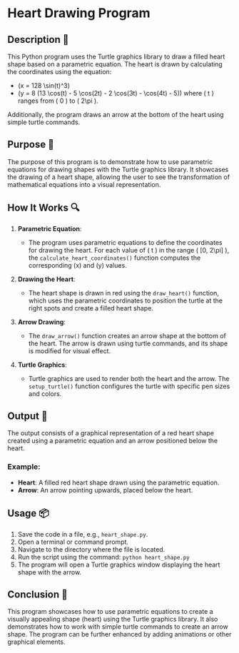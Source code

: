 # Heart Drawing Program

## Description 📝

This Python program uses the Turtle graphics library to draw a filled heart shape based on a parametric equation. The heart is drawn by calculating the coordinates using the equation:

-   \(x = 128 \sin(t)^3\)
-   \(y = 8 (13 \cos(t) - 5 \cos(2t) - 2 \cos(3t) - \cos(4t) - 5)\)
    where \( t \) ranges from \( 0 \) to \( 2\pi \).

Additionally, the program draws an arrow at the bottom of the heart using simple turtle commands.

## Purpose 🎯

The purpose of this program is to demonstrate how to use parametric equations for drawing shapes with the Turtle graphics library. It showcases the drawing of a heart shape, allowing the user to see the transformation of mathematical equations into a visual representation.

## How It Works 🔍

1. **Parametric Equation**:
    - The program uses parametric equations to define the coordinates for drawing the heart. For each value of \( t \) in the range \( [0, 2\pi] \), the `calculate_heart_coordinates()` function computes the corresponding \(x\) and \(y\) values.
2. **Drawing the Heart**:

    - The heart shape is drawn in red using the `draw_heart()` function, which uses the parametric coordinates to position the turtle at the right spots and create a filled heart shape.

3. **Arrow Drawing**:

    - The `draw_arrow()` function creates an arrow shape at the bottom of the heart. The arrow is drawn using turtle commands, and its shape is modified for visual effect.

4. **Turtle Graphics**:
    - Turtle graphics are used to render both the heart and the arrow. The `setup_turtle()` function configures the turtle with specific pen sizes and colors.

## Output 📜

The output consists of a graphical representation of a red heart shape created using a parametric equation and an arrow positioned below the heart.

### Example:

-   **Heart**: A filled red heart shape drawn using the parametric equation.
-   **Arrow**: An arrow pointing upwards, placed below the heart.

## Usage 📦

1. Save the code in a file, e.g., `heart_shape.py`.
2. Open a terminal or command prompt.
3. Navigate to the directory where the file is located.
4. Run the script using the command:
   `python heart_shape.py`
5. The program will open a Turtle graphics window displaying the heart shape with the arrow.

## Conclusion 🚀

This program showcases how to use parametric equations to create a visually appealing shape (heart) using the Turtle graphics library. It also demonstrates how to work with simple turtle commands to create an arrow shape. The program can be further enhanced by adding animations or other graphical elements.
